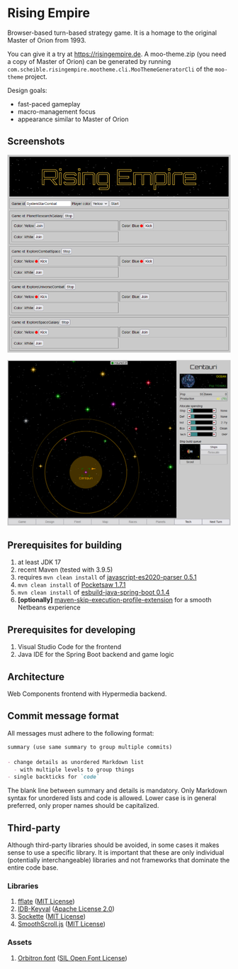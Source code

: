 # Rising Empire

Browser-based turn-based strategy game.
It is a homage to the original Master of Orion from 1993.

You can give it a try at https://risingempire.de.
A moo-theme.zip (you need a copy of Master of Orion) can be generated by running `com.scheible.risingempire.mootheme.cli.MooThemeGeneratorCli` of the `moo-theme` project.

Design goals:

- fast-paced gameplay
- macro-management focus
- appearance similar to Master of Orion

## Screenshots

![Game browser](game-browser.png "Game browser")

![Main page with Master of Orion theme](main-page.png "Main page with Master of Orion theme")

## Prerequisites for building

1. at least JDK 17
1. recent Maven (tested with 3.9.5)
1. requires `mvn clean install` of [javascript-es2020-parser 0.5.1](https://github.com/janScheible/javascript-es2020-parser/tree/0.5.1)
1. `mvn clean install` of [Pocketsaw 1.7.1](https://github.com/janScheible/pocketsaw/tree/1.7.1)
1. `mvn clean install` of [esbuild-java-spring-boot 0.1.4](https://github.com/janScheible/esbuild-java-spring-boot/tree/esbuild-devserver-spring-boot-starter-v0.1.4)
1. **[optionally]** [maven-skip-execution-profile-extension](https://github.com/janScheible/spring-boot-netbeans-getting-started/tree/master/skip-execution-profile/maven-skip-execution-profile-extension) for a smooth Netbeans experience

## Prerequisites for developing

1. Visual Studio Code for the frontend
1. Java IDE for the Spring Boot backend and game logic

## Architecture

Web Components frontend with Hypermedia backend.

## Commit message format

All messages must adhere to the following format:

```markdown
summary (use same summary to group multiple commits)

- change details as unordered Markdown list
  - with multiple levels to group things
- single backticks for `code`
```

The blank line between summary and details is mandatory.
Only Markdown syntax for unordered lists and code is allowed.
Lower case is in general preferred, only proper names should be capitalized.

## Third-party

Although third-party libraries should be avoided, in some cases it makes sense to use a specific library. It is important that these are only individual (potentially interchangeable) libraries and not frameworks that dominate the entire code base.

### Libraries

1. [fflate](https://github.com/101arrowz/fflate) ([MIT License](https://opensource.org/license/MIT/))
1. [IDB-Keyval](https://github.com/jakearchibald/idb-keyval) ([Apache License 2.0](https://opensource.org/license/apache-2-0/))
1. [Sockette](https://github.com/lukeed/sockette) ([MIT License](https://opensource.org/license/MIT/))
1. [SmoothScroll.js](https://github.com/LieutenantPeacock/SmoothScroll) ([MIT License](https://opensource.org/license/MIT/))

### Assets

1.  [Orbitron font](https://www.1001fonts.com/orbitron-font.html) ([SIL Open Font License](http://scripts.sil.org/OFL))
